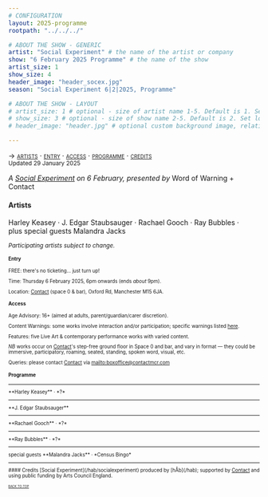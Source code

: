 ```yaml
---
# CONFIGURATION
layout: 2025-programme
rootpath: "../../../"

# ABOUT THE SHOW - GENERIC
artist: "Social Experiment" # the name of the artist or company
show: "6 February 2025 Programme" # the name of the show
artist_size: 1
show_size: 4
header_image: "header_socex.jpg"  
season: "Social Experiment 6|2|2025, Programme"

# ABOUT THE SHOW - LAYOUT
# artist_size: 1 # optional - size of artist name 1-5. Default is 1. Set longer names to lower values
# show_size: 3 # optional - size of show name 2-5. Default is 2. Set longer names to lower values
# header_image: "header.jpg" # optional custom background image, relative to current page

---
```

<span style='font-variant: small-caps'>→ [artists](/socialexperiment/feb2025/#artists) · [entry](/socialexperiment/feb2025/#entry) · [access](/socialexperiment/feb2025/#access) · [programme](/socialexperiment/feb2025/#programme) · [credits](/socialexperiment/feb2025/#credits)</span><br><small>Updated 29 January 2025</small>          
         
*A [Social Experiment](/socialexperiment) on 6 February, presented by* Word of Warning + Contact         
         
#### Artists        
Harley&nbsp;Keasey&nbsp;· J.&nbsp;Edgar&nbsp;Staubsauger&nbsp;· Rachael&nbsp;Gooch&nbsp;· Ray&nbsp;Bubbles&nbsp;· plus&nbsp;special&nbsp;guests&nbsp;Malandra&nbsp;Jacks         
         
<small>*Participating artists subject to change.*<small>        
         
#### Entry         
FREE: there's no ticketing… just turn up!         
         
Time: Thursday 6 February 2025, 6pm onwards (ends *about* 9pm).         
          
Location: <a href="https://contactmcr.com/visit/getting-here" target="_blank">Contact</a> (space 0 & bar), Oxford Rd, Manchester M15 6JA.         
         
#### Access         
Age Advisory: 16+ (aimed at adults, parent/guardian/carer discretion).         
          
Content Warnings: some works involve interaction and/or participation; specific warnings listed [here](/warnings).         
          
Features: five Live Art & contemporary performance works with varied content.         
         
*NB* works occur on <a href="https://contactmcr.com/visit/access" target="_blank">Contact</a>'s step-free ground floor in Space 0 and bar, and vary in format — they could be immersive, participatory, roaming, seated, standing, spoken word, visual, etc.         
         
Queries: please contact <a href="https://contactmcr.com/visit/access" target="_blank">Contact</a> via <mailto:boxoffice@contactmcr.com>        
                   
#### Programme        
<hr>         
**Harley Keasey** · *?*         
<hr>         
**J. Edgar Staubsauger**         
<hr>         
**Rachael Gooch** · *?*         
<hr>         
**Ray Bubbles** · *?*          
<hr>         
special guests **Malandra Jacks** · *Census Bingo*           
<hr>                  
#### Credits          
[Social Experiment](/hab/socialexperiment) produced by [hÅb](/hab); supported by <a href="https://contactmcr.com" target="_blank">Contact</a> and using public funding by Arts Council England.         
                 
<small><span style='font-variant: small-caps'>[back to top](/socialexperiment/feb2025)</span></small>
